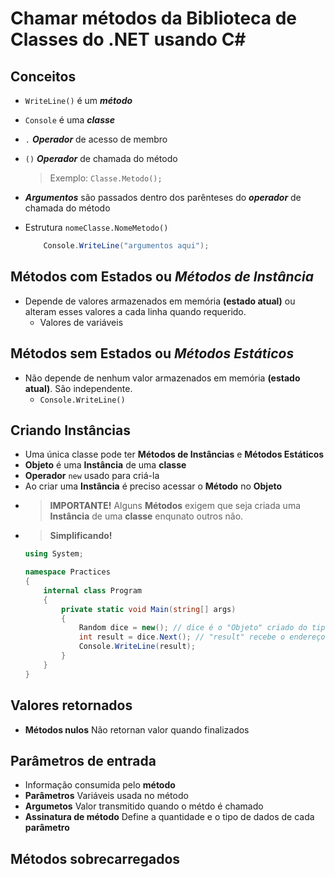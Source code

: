 # Chamar métodos da Biblioteca de Classes do .NET usando C#

## Conceitos 

- `WriteLine()` é um ***método*** 
- `Console` é uma ***classe***
- `.` ***Operador*** de acesso de membro
- `()` ***Operador*** de chamada do método
    > Exemplo: `Classe.Metodo();`
- ***Argumentos*** são passados dentro dos parênteses do ***operador*** de chamada do método
- Estrutura `nomeClasse.NomeMetodo()`

    ```cs
        Console.WriteLine("argumentos aqui");
    ```

## Métodos com Estados ou *Métodos de Instância*

- Depende de valores armazenados em memória **(estado atual)** ou alteram esses valores a cada linha quando requerido.
    - Valores de variáveis

## Métodos sem Estados ou *Métodos Estáticos*

- Não depende de nenhum valor armazenados em memória **(estado atual)**. São independente.
    - `Console.WriteLine()`

## Criando Instâncias
- Uma única classe pode ter **Métodos de Instâncias** e **Métodos Estáticos**
- **Objeto** é uma **Instância** de uma **classe**
- **Operador** `new` usado para criá-la
- Ao criar uma **Instância** é preciso acessar o **Método** no **Objeto**
- > **IMPORTANTE!** Alguns **Métodos** exigem que seja criada uma **Instância** de uma **classe** enqunato outros não.
- > **Simplificando!** 
    ```cs
    using System;

    namespace Practices
    {
        internal class Program
        {
            private static void Main(string[] args)
            {
                Random dice = new(); // dice é o "Objeto" criado do tipo "Random" criado pelo operador "new"
                int result = dice.Next(); // "result" recebe o endereço de memória armazenado na linha anterior no "Objeto" "dice" e altera ou adciona valores através do "Método" "Next"
                Console.WriteLine(result);
            }
        }
    }

    ```
## Valores retornados
- **Métodos nulos** Não retornan valor quando finalizados
## Parâmetros de entrada
- Informação consumida pelo **método**
- **Parâmetros** Variáveis usada no método
- **Argumetos** Valor transmitido quando o métdo é chamado
- **Assinatura de método** Define a quantidade e o tipo de dados de cada **parâmetro**
## Métodos sobrecarregados

